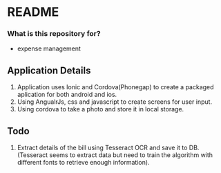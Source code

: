 # README #


### What is this repository for? ###

* expense management

## Application Details

1) Application uses Ionic and Cordova(Phonegap) to create a packaged aplication for both android and ios.
2) Using AngualrJs, css and javascript to create screens for user input.
3) Using cordova to take a photo and store it in local storage.

## Todo

1) Extract details of the bill using Tesseract OCR and save it to DB.(Tesseract seems to extract data but need to train the algorithm with different fonts  to retrieve enough information).

